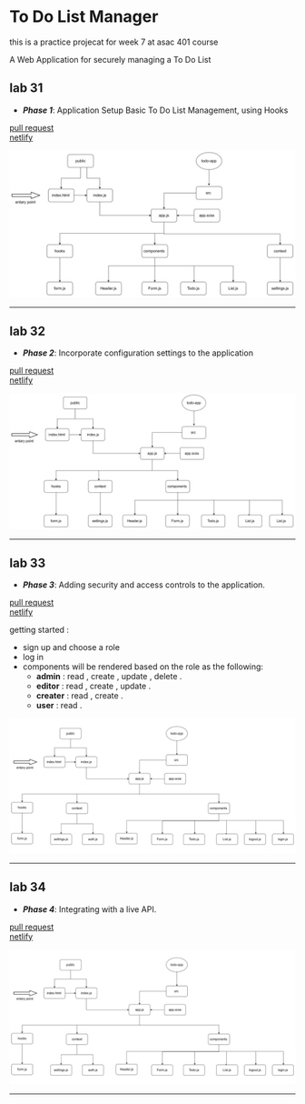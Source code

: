 # To Do List Manager

this is a practice projecat for week 7 at asac 401 course

A Web Application for securely managing a To Do List

## lab 31

- **_Phase 1_**: Application Setup
  Basic To Do List Management, using Hooks

[pull request](https://github.com/hibasalem/todo-app-/pull/2)  
[netlify](https://adoring-cray-134ddc.netlify.app/)

![uml](./lab31.jpg)

---

## lab 32

- **_Phase 2_**: Incorporate configuration settings to the application

[pull request](https://github.com/hibasalem/todo-app-/pull/3)  
[netlify](https://infallible-gates-fed185.netlify.app/)

![uml](./lab32.jpg)

---

## lab 33

- **_Phase 3_**: Adding security and access controls to the application.

[pull request](https://github.com/hibasalem/todo-app-/pull/4)  
[netlify](https://thirsty-euler-c6155e.netlify.app/)

getting started :
* sign up and choose a role 
* log in 
* components will be rendered based on the role as the following: 
    * **admin** : read , create , update , delete .
    * **editor** : read , create , update .
    * **creater** : read , create .
    * **user** : read . 

![uml](./lab33.jpg)

---

## lab 34

- **_Phase 4_**: Integrating with a live API.

[pull request](https://github.com/hibasalem/todo-app-/pull/9)  
[netlify](https://inspiring-yonath-6ef2a5.netlify.app/)


![uml](./lab33.jpg)

---
